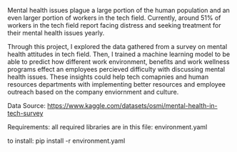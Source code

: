 Mental health issues plague a large portion of the human population and an even larger portion of workers in the tech field. Currently, around 51% of workers in the tech field report facing distress and seeking treatment for their mental health issues yearly. 

Through this project, I explored the data gathered from a survey on mental health attitudes in tech field. Then, I trained a machine learning model to be able to predict how different work environment, benefits and work wellness programs effect an employees percieved difficulty with discussing mental health issues. These insights could help tech comapnies and human resources departments with implementing better resources and employee outreach based on the company enviornment and culture. 

Data Source: https://www.kaggle.com/datasets/osmi/mental-health-in-tech-survey


Requirements: 
all required libraries are in this file:
environment.yaml

to install:
pip install -r environment.yaml





